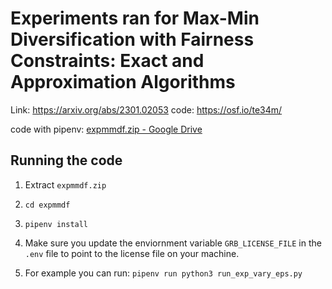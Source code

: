 # Experiments ran for Max-Min Diversification with Fairness Constraints: Exact and Approximation Algorithms

Link: https://arxiv.org/abs/2301.02053
code: https://osf.io/te34m/

code with pipenv: [expmmdf.zip - Google Drive](https://drive.google.com/file/d/1oyWd7DTvjYPmv9Oyk_3Fu6jQ7QgnAbzI/view?usp=sharing)

## Running the code

1. Extract `expmmdf.zip`
  
2. `cd expmmdf`
  
3. `pipenv install`
  
4. Make sure you update the enviornment variable `GRB_LICENSE_FILE` in the `.env` file to point to the license file on your machine.
  
5. For example you can run: `pipenv run python3 run_exp_vary_eps.py`
